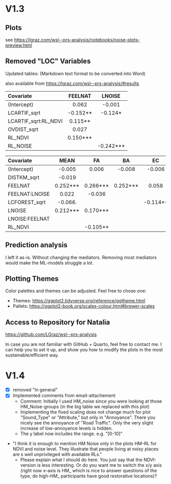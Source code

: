# V1.3
## Plots
see https://lgraz.com/wsl--prs-analysis/notebooks/noise-plots-preview.html

## Removed "LOC" Variables
Updated tables: (Markdown text format to be converted into Word)

also available from https://lgraz.com/wsl--prs-analysis/#results

|Covariate            | FEELNAT  |  LNOISE   |
|:--------------------|:--------:|:---------:|
|(Intercept)          |  0.062   |  -0.001   |
|LCARTIF_sqrt         | -0.152** |  -0.124*  |
|LCARTIF_sqrt:RL_NDVI | 0.115**  |           |
|OVDIST_sqrt          |  0.027   |           |
|RL_NDVI              | 0.150*** |           |
|RL_NOISE             |          | -0.242*** |

|Covariate      |   MEAN   |    FA    |    BA    |    EC    |    ES    |
|:--------------|:--------:|:--------:|:--------:|:--------:|:--------:|
|(Intercept)    |  -0.005  |  0.006   |  -0.008  |  -0.006  |  0.027   |
|DISTKM_sqrt    |  -0.019  |          |          |          |  0.073.  |
|FEELNAT        | 0.252*** | 0.266*** | 0.252*** |  0.058   | 0.270*** |
|FEELNAT:LNOISE |  0.022   |  -0.036  |          |          |          |
|LCFOREST_sqrt  | -0.066.  |          |          | -0.114** |          |
|LNOISE         | 0.212*** | 0.170*** |          |          | 0.142**  |
|LNOISE:FEELNAT |          |          |          |          |  -0.013  |
|RL_NDVI        |          | -0.105** |          |          |          |


## Prediction analysis
I left it as-is. Without changing the mediators. Removing most mediators would make the ML-models struggle a lot.

## Plotting Themes
Color palettes and themes can be adjusted. Feel free to chose one:
- Themes: https://ggplot2.tidyverse.org/reference/ggtheme.html
- Pallets: https://ggplot2-book.org/scales-colour.html#brewer-scales

## Access to Repository for Natalia
https://github.com/LGraz/wsl--prs-analysis

In case you are not familiar with GitHub + Quarto, feel free to contact me. I can help you to set it up, and show you how to modify the plots in the most sustainable/efficient way.



# V1.4
- [x] removed "In general"
- [x] Implemented comments from email-attachement
  - Comment: Initially I used HM_noise since you were looking at those HM_Noise-groups (in the big table we replaced with this plot)
  - Implementing the fixed scaling does not change much for plot "Sound_Type" or "Attribute," but only in "Annoyance". There you nicely see the annoyance of "Road Traffic". Only the very slight increase of low-annoyance levels is hidden.
  - The y label now includes the range. e.g. "[0-10]"
- "I think it is enough to mention HM Noise only in the plots HM–RL for NDVI and noise level. They illustrate that people living at noisy places are s well unprivileged with available RLs."
  - Please explain what I should do here. You just say that the NDVI-version is less interesting. Or do you want me to switch the x/y axis (right now x-axis is HM_ which is nice to answer questions of the type, do high-HM_ participants have good restorative locations)? 
